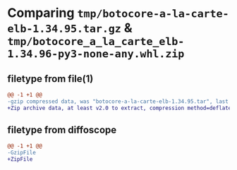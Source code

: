 # Comparing `tmp/botocore-a-la-carte-elb-1.34.95.tar.gz` & `tmp/botocore_a_la_carte_elb-1.34.96-py3-none-any.whl.zip`

## filetype from file(1)

```diff
@@ -1 +1 @@
-gzip compressed data, was "botocore-a-la-carte-elb-1.34.95.tar", last modified: Wed May  1 01:06:21 2024, max compression
+Zip archive data, at least v2.0 to extract, compression method=deflate
```

## filetype from diffoscope

```diff
@@ -1 +1 @@
-GzipFile
+ZipFile
```

